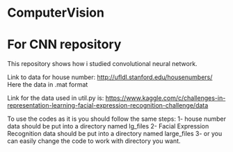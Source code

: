# ComputerVision

# For CNN repository
This repository shows how i studied convolutional neural network.

Link to data for house number:  http://ufldl.stanford.edu/housenumbers/ 
Here the data in .mat format

Link for the data used in util.py is:
https://www.kaggle.com/c/challenges-in-representation-learning-facial-expression-recognition-challenge/data 

 
To use the codes as it is you should follow the same steps:
1- house number data should be put into a directory named  lg_files
2- Facial Expression Recognition data should be put into a directory named large_files
3- or you can easily change the code to work with directory you want.
